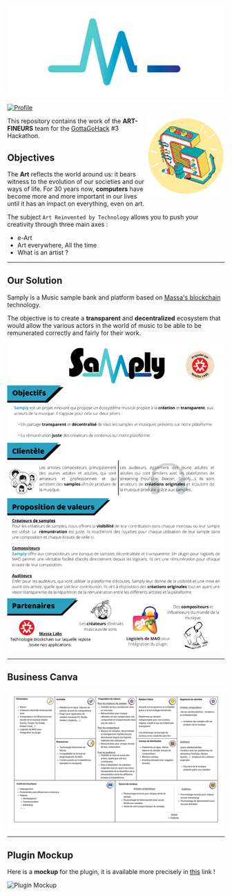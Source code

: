 <img src="https://github.com/Art-Finers/GGH-3/blob/main/samply.png" alt="Samply">

 [![Profile][title-img]][profile]

[title-img]:https://img.shields.io/badge/-ART--FINEURS-yellow
[profile]:https://github.com/Art-Finers


<img src="https://github.com/Art-Finers/GGH-3/blob/main/ggh.png" align="right" alt="GGH" width="180" height="180">

This repository contains the work of the **ART-FINEURS** team for the [GottaGoHack](https://www.gottagohack.fr/) #3 Hackathon.


## Objectives

The **Art** reflects the world around us: it bears witness to the evolution of our societies and our ways of life. For 30 years now, **computers** have become more and more important in our lives until it has an impact on everything, even on art. 

The subject `Art Reinvented by Technology` allows you to push your creativity through three main axes :

* e-Art
* Art everywhere, All the time
* What is an artist ?

---

## Our Solution

Samply is a Music sample bank and platform based on [Massa's blockchain](https://massa.net/) technology.

The objective is to create a **transparent** and **decentralized** ecosystem that would allow the various actors in the world of music to be able to be remunerated correctly and fairly for their work.

<img src="https://github.com/Art-Finers/GGH-3/blob/main/Samply_presentation.png" alt="Presentation">

---

## Business Canva

<img src="https://github.com/Art-Finers/GGH-3/blob/main/Business_Canva.png" alt="Business Canva">

---

## Plugin Mockup

Here is a **mockup** for the plugin, it is available more precisely in [this](https://www.figma.com/file/5fD7WUlPl4NTkGBgKB3Eyp/plugin?node-id=0%3A1&t=I4ee0qfRLHHGaGAG-1
) link !

<img src="https://github.com/Art-Finers/GGH-3/blob/main/plugin.png" alt="Plugin Mockup">